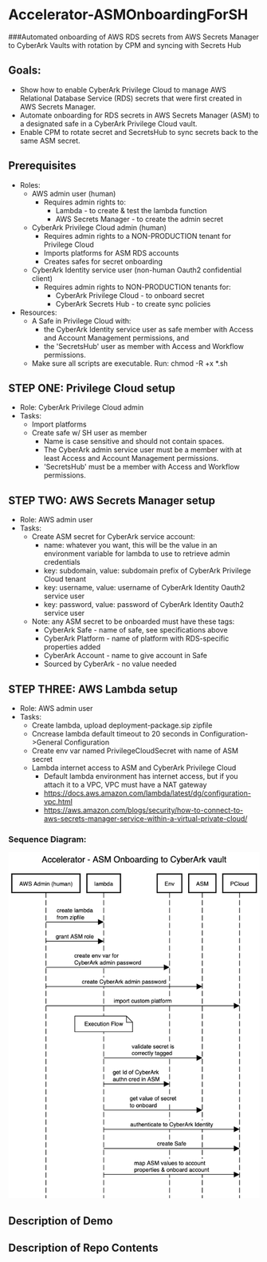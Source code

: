 # Accelerator-ASMOnboardingForSH
###Automated onboarding of AWS RDS secrets from AWS Secrets Manager to CyberArk Vaults with rotation by CPM and syncing with Secrets Hub

## Goals:
- Show how to enable CyberArk Privilege Cloud to manage AWS Relational Database Service (RDS) secrets that were first created in AWS Secrets Manager.
- Automate onboarding for RDS secrets in AWS Secrets Manager (ASM) to a designated safe in a CyberArk Privilege Cloud vault.
- Enable CPM to rotate secret and SecretsHub to sync secrets back to the same ASM secret.

## Prerequisites
- Roles:
  - AWS admin user (human)
    - Requires admin rights to:
      - Lambda - to create & test the lambda function
      - AWS Secrets Manager - to create the admin secret
  - CyberArk Privilege Cloud admin (human)
    - Requires admin rights to a NON-PRODUCTION tenant for Privilege Cloud
    - Imports platforms for ASM RDS accounts
    - Creates safes for secret onboarding
  - CyberArk Identity service user (non-human Oauth2 confidential client)
    - Requires admin rights to NON-PRODUCTION tenants for:
      - CyberArk Privilege Cloud - to onboard secret
      - CyberArk Secrets Hub - to create sync policies
- Resources:
  - A Safe in Privilege Cloud with:
    - the CyberArk Identity service user as safe member with Access and Account Management permissions, and
    - the 'SecretsHub' user as member with Access and Workflow permissions.
  - Make sure all scripts are executable. Run: chmod -R +x *.sh

## STEP ONE: Privilege Cloud setup
- Role: CyberArk Privilege Cloud admin
- Tasks:
  - Import platforms
  - Create safe w/ SH user as member
    - Name is case sensitive and should not contain spaces.
    - The CyberArk admin service user must be a member with at least Access and Account Management permissions.
    - 'SecretsHub' must be a member with Access and Workflow permissions.

## STEP TWO: AWS Secrets Manager setup
- Role: AWS admin user
- Tasks:
  - Create ASM secret for CyberArk service account:
    - name: whatever you want, this will be the value in an environment variable for lambda to use to retrieve admin credentials
    - key: subdomain, value: subdomain prefix of CyberArk Privilege Cloud tenant
    - key: username, value: username of CyberArk Identity Oauth2 service user
    - key: password, value: password of CyberArk Identity Oauth2 service user
  - Note: any ASM secret to be onboarded must have these tags:
    - CyberArk Safe - name of safe, see specifications above
    - CyberArk Platform - name of platform with RDS-specific properties added
    - CyberArk Account - name to give account in Safe
    - Sourced by CyberArk - no value needed

## STEP THREE: AWS Lambda setup
- Role: AWS admin user
- Tasks:
  - Create lambda, upload deployment-package.sip zipfile
  - Cncrease lambda default timeout to 20 seconds in Configuration->General Configuration
  - Create env var named PrivilegeCloudSecret with name of ASM secret
  - Lambda internet access to ASM and CyberArk Privilege Cloud
    - Default lambda environment has internet access, but if you attach it to a VPC, VPC must have a NAT gateway
    - https://docs.aws.amazon.com/lambda/latest/dg/configuration-vpc.html
    - https://aws.amazon.com/blogs/security/how-to-connect-to-aws-secrets-manager-service-within-a-virtual-private-cloud/

### Sequence Diagram:
![Onboarding Workflow](https://github.com/conjurdemos/Accelerator-ASMOnboardingForSH/blob/main/Onboarding-Workflow.png?raw=true)

## Description of Demo

## Description of Repo Contents

